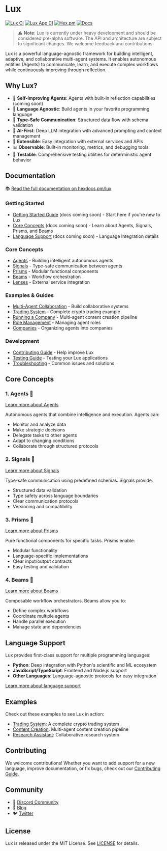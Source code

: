 # Lux

<!-- [![Build Status](https://github.com/spectrallabs/lux/workflows/CI/badge.svg)](https://github.com/spectrallabs/lux/actions) -->
[![Lux CI](https://github.com/spectrallabs/lux/workflows/Lux%20CI/badge.svg)](https://github.com/spectrallabs/lux/actions/workflows/lux-ci.yml)
[![Lux App CI](https://github.com/spectrallabs/lux/workflows/Lux%20App%20CI/badge.svg)](https://github.com/spectrallabs/lux/actions/workflows/lux-app-ci.yml)
[![Hex.pm](https://img.shields.io/hexpm/v/lux.svg)](https://hex.pm/packages/lux)
[![Docs](https://img.shields.io/badge/hex-docs-blue.svg)](https://hexdocs.pm/lux)

> ⚠️ **Note**: Lux is currently under heavy development and should be considered pre-alpha software. The API and architecture are subject to significant changes. We welcome feedback and contributions.

Lux is a powerful language-agnostic framework for building intelligent, adaptive, and collaborative multi-agent systems. It enables autonomous entities (Agents) to communicate, learn, and execute complex workflows while continuously improving through reflection.

## Why Lux?

- 🧠 **Self-Improving Agents**: Agents with built-in reflection capabilities (coming soon)
- 🚀 **Language Agnostic**: Build agents in your favorite programming language
- 🔄 **Type-Safe Communication**: Structured data flow with schema validation
- 🤖 **AI-First**: Deep LLM integration with advanced prompting and context management
- 🔌 **Extensible**: Easy integration with external services and APIs
- 📊 **Observable**: Built-in monitoring, metrics, and debugging tools
- 🧪 **Testable**: Comprehensive testing utilities for deterministic agent behavior

## Documentation

📚 [Read the full documentation on hexdocs.pm/lux](https://hexdocs.pm/lux)

### Getting Started
- [Getting Started Guide](guides/getting_started.md) (docs coming soon) - Start here if you're new to Lux
- [Core Concepts](guides/core_concepts.md) (docs coming soon) - Learn about Agents, Signals, Prisms, and Beams
- [Language Support](guides/language_support.md) (docs coming soon) - Language integration details

### Core Concepts
- [Agents](guides/agents.livemd) - Building intelligent autonomous agents
- [Signals](guides/signals.livemd) - Type-safe communication between agents
- [Prisms](guides/prisms.livemd) - Modular functional components
- [Beams](guides/beams.livemd) - Workflow orchestration
- [Lenses](guides/lenses.livemd) - External service integration

### Examples & Guides
- [Multi-Agent Collaboration](guides/multi_agent_collaboration.livemd) - Build collaborative systems
- [Trading System](guides/trading_system.livemd) - Complete crypto trading example
- [Running a Company](guides/running_a_company.livemd) - Multi-agent content creation pipeline
- [Role Management](guides/role_management.md) - Managing agent roles
- [Companies](guides/companies.md) - Organizing agents into companies

### Development
- [Contributing Guide](guides/contributing.md) - Help improve Lux
- [Testing Guide](guides/testing.md) - Testing your Lux applications
- [Troubleshooting](guides/troubleshooting.md) - Common issues and solutions

## Core Concepts

### 1. Agents 👻
[Learn more about Agents](guides/agents.livemd)

Autonomous agents that combine intelligence and execution. Agents can:
- Monitor and analyze data
- Make strategic decisions
- Delegate tasks to other agents
- Adapt to changing conditions
- Collaborate through structured protocols

### 2. Signals 📡
[Learn more about Signals](guides/signals.livemd)

Type-safe communication using predefined schemas. Signals provide:
- Structured data validation
- Type safety across language boundaries
- Clear communication protocols
- Versioning and compatibility

### 3. Prisms 🔮
[Learn more about Prisms](guides/prisms.livemd)

Pure functional components for specific tasks. Prisms enable:
- Modular functionality
- Language-specific implementations
- Clear input/output contracts
- Easy testing and validation

### 4. Beams 🌟
[Learn more about Beams](guides/beams.livemd)

Composable workflow orchestrators. Beams allow you to:
- Define complex workflows
- Coordinate multiple agents
- Handle parallel execution
- Manage state and dependencies

## Language Support

Lux provides first-class support for multiple programming languages:

- **Python**: Deep integration with Python's scientific and ML ecosystem
- **JavaScript/TypeScript**: Frontend and Node.js support
- **Other Languages**: Language-agnostic protocols for easy integration

[Learn more about language support](guides/language_support.md)

## Examples

Check out these examples to see Lux in action:

- [Trading System](guides/trading_system.livemd): A complete crypto trading system
- [Content Creation](guides/running_a_company.livemd): Multi-agent content creation pipeline
- [Research Assistant](guides/multi_agent_collaboration.livemd): Collaborative research system

## Contributing

We welcome contributions! Whether you want to add support for a new language, improve documentation, or fix bugs, check out our [Contributing Guide](guides/contributing.md).

## Community

- 💬 [Discord Community](https://discord.gg/luxframework)
- 📝 [Blog](https://blog.spectrallabs.xyz)
- 🐦 [Twitter](https://twitter.com/luxframework)

## License

Lux is released under the MIT License. See [LICENSE](LICENSE) for details.
